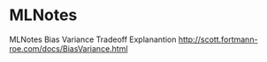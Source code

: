 # MLNotes
MLNotes
Bias Variance Tradeoff Explanantion http://scott.fortmann-roe.com/docs/BiasVariance.html

